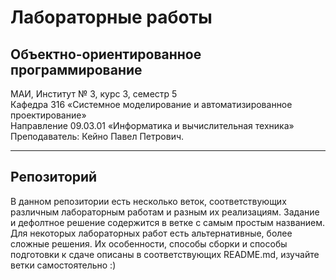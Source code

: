 ﻿# Лабораторные работы

## Объектно-ориентированное программирование

МАИ, Институт № 3, курс 3, семестр 5\
Кафедра 316 «Системное моделирование и автоматизированное проектирование»\
Направление 09.03.01 «Информатика и вычислительная техника»\
Преподаватель: Кейно Павел Петрович.

---

## Репозиторий

В данном репозитории есть несколько веток, соответствующих различным лабораторным работам и разным их реализациям.
Задание и дефолтное решение содержится в ветке с самым простым названием.
Для некоторых лабораторных работ есть альтернативные, более сложные решения. Их особенности, способы сборки и способы подготовки к сдаче описаны в соответствующих README.md, изучайте ветки самостоятельно :)